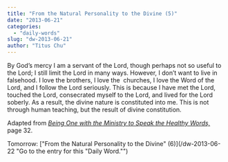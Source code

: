 ```yaml
---
title: "From the Natural Personality to the Divine (5)"
date: "2013-06-21"
categories: 
  - "daily-words"
slug: "dw-2013-06-21"
author: "Titus Chu"
---
```


By God’s mercy I am a servant of the Lord, though perhaps not so useful to the Lord; I still limit the Lord in many ways. However, I don’t want to live in falsehood. I love the brothers, I love the  churches, I love the Word of the Lord, and I follow the Lord seriously. This is because I have met the Lord, touched the Lord, consecrated myself to the Lord, and lived for the Lord soberly. As a result, the divine nature is constituted into me. This is not through human teaching, but the result of divine constitution.

Adapted from _[Being One with the Ministry to Speak the Healthy Words,](/book-one-with-the-ministry-vol-2 "Go to the listing for this book.")_ page 32.

Tomorrow: ["From the Natural Personality to the Divine" (6)](/dw-2013-06-22 "Go to the entry for this "Daily Word."")
